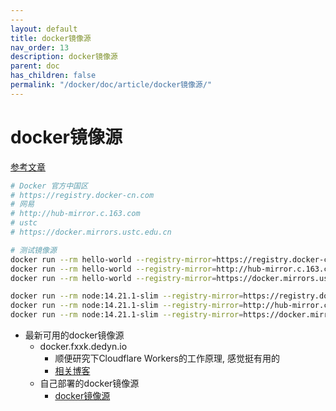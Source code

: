 ```yaml
---
---
layout: default
title: docker镜像源
nav_order: 13
description: docker镜像源
parent: doc
has_children: false
permalink: "/docker/doc/article/docker镜像源/"
---
```


# docker镜像源

[参考文章](https://developer.aliyun.com/article/653081)

```bash
# Docker 官方中国区
# https://registry.docker-cn.com
# 网易
# http://hub-mirror.c.163.com
# ustc
# https://docker.mirrors.ustc.edu.cn

# 测试镜像源
docker run --rm hello-world --registry-mirror=https://registry.docker-cn.com
docker run --rm hello-world --registry-mirror=http://hub-mirror.c.163.com
docker run --rm hello-world --registry-mirror=https://docker.mirrors.ustc.edu.cn

docker run --rm node:14.21.1-slim --registry-mirror=https://registry.docker-cn.com
docker run --rm node:14.21.1-slim --registry-mirror=http://hub-mirror.c.163.com
docker run --rm node:14.21.1-slim --registry-mirror=https://docker.mirrors.ustc.edu.cn

```

- 最新可用的docker镜像源
  - docker.fxxk.dedyn.io
    - 顺便研究下Cloudflare Workers的工作原理, 感觉挺有用的
    - [相关博客](https://blog.cmliussss.com/p/CF-Workers-docker.io/)
  - 自己部署的docker镜像源
    - [docker镜像源](https://cf-workers-docker-io-ac6.pages.dev/)

